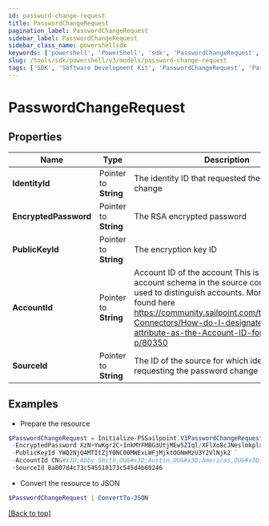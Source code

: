 ```yaml
---
id: password-change-request
title: PasswordChangeRequest
pagination_label: PasswordChangeRequest
sidebar_label: PasswordChangeRequest
sidebar_class_name: powershellsdk
keywords: ['powershell', 'PowerShell', 'sdk', 'PasswordChangeRequest', 'PasswordChangeRequest'] 
slug: /tools/sdk/powershell/v3/models/password-change-request
tags: ['SDK', 'Software Development Kit', 'PasswordChangeRequest', 'PasswordChangeRequest']
---
```



# PasswordChangeRequest

## Properties

Name | Type | Description | Notes
------------ | ------------- | ------------- | -------------
**IdentityId** |  Pointer to **String** | The identity ID that requested the password change | [optional] 
**EncryptedPassword** |  Pointer to **String** | The RSA encrypted password | [optional] 
**PublicKeyId** |  Pointer to **String** | The encryption key ID | [optional] 
**AccountId** |  Pointer to **String** | Account ID of the account This is specified per account schema in the source configuration. It is used to distinguish accounts. More info can be found here https://community.sailpoint.com/t5/IdentityNow-Connectors/How-do-I-designate-an-account-attribute-as-the-Account-ID-for-a/ta-p/80350 | [optional] 
**SourceId** |  Pointer to **String** | The ID of the source for which identity is requesting the password change | [optional] 

## Examples

- Prepare the resource
```powershell
$PasswordChangeRequest = Initialize-PSSailpoint.V3PasswordChangeRequest  -IdentityId 8a807d4c73c545510173c545f0a002ff `
 -EncryptedPassword XzN+YwKgr2C+InkMYFMBG3UtjMEw5ZIql/XFlXo8cJNeslmkplx6vn4kd4/43IF9STBk5RnzR6XmjpEO+FwHDoiBwYZAkAZK/Iswxk4OdybG6Y4MStJCOCiK8osKr35IMMSV/mbO4wAeltoCk7daTWzTGLiI6UaT5tf+F2EgdjJZ7YqM8W8r7aUWsm3p2Xt01Y46ZRx0QaM91QruiIx2rECFT2pUO0wr+7oQ77jypATyGWRtADsu3YcvCk/6U5MqCnXMzKBcRas7NnZdSL/d5H1GglVGz3VLPMaivG4/oL4chOMmFCRl/zVsGxZ9RhN8rxsRGFFKn+rhExTi+bax3A&#x3D;&#x3D; `
 -PublicKeyId YWQ2NjQ4MTItZjY0NC00MWExLWFjMjktOGNmMzU3Y2VlNjk2 `
 -AccountId CN&#x3D;Abby Smith,OU&#x3D;Austin,OU&#x3D;Americas,OU&#x3D;Demo,DC&#x3D;seri,DC&#x3D;acme,DC&#x3D;com `
 -SourceId 8a807d4c73c545510173c545d4b60246
```

- Convert the resource to JSON
```powershell
$PasswordChangeRequest | ConvertTo-JSON
```


[[Back to top]](#) 

